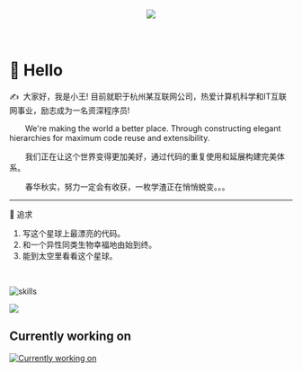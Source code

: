 <!-- 动态打字效果 -->

<h1 align="center">
  <a href="https://sunguoqi.com/">
    <img src="https://readme-typing-svg.herokuapp.com/?lines=Hello%2C%20World!;小王每天都要快乐呀!&center=true&size=27">
  </a>
</h1>
<br/>

# 🙋 Hello

<p>✍️&nbsp;&nbsp;大家好，我是小王! 目前就职于杭州某互联网公司，热爱计算机科学和IT互联网事业，励志成为一名资深程序员!</p>
<p>&emsp;&emsp;We're making the world a better place. Through constructing elegant hierarchies for maximum code reuse and extensibility.</p>
<p>&emsp;&emsp;我们正在让这个世界变得更加美好，通过代码的重复使用和延展构建完美体系。</p>
<p>&emsp;&emsp;春华秋实，努力一定会有收获，一枚学渣正在悄悄蜕变。。。</p>
<hr/>
🚪 追求
<ol>
    <li>写这个星球上最漂亮的代码。</li>
    <li>和一个异性同类生物幸福地由始到终。</li>
    <li>能到太空里看看这个星球。</li>
</ol>

<br/>


![skills](https://skillicons.dev/icons?i=bash,gcp,gradle,docker,idea,solidity,jenkins,git,github,html,maven,linux,md,mongodb,mysql,nginx,ps,postgres,linkedin,kubernetes,py,raspberrypi,java,redis,regex,prometheus,stackoverflow,rust,go,vscode,matlab,scala,graphql)


[![](https://github-readme-stats.vercel.app/api/top-langs/?username=kpretty&text_color=adbac7&hide_border=true&hide_title=true&langs_count=10&bg_color=2d333b&count_private=true&layout=compact&include_all_commits=true&card_width=900)](https://github.com/kpretty?tab=repositories)


## Currently working on

[![Currently working on](https://kpretty.vercel.app/widgets/db%2Fsql-1686650509966/thumbnail.png)](https://kpretty.vercel.app/widgets/db%2Fsql-1686650509966)

